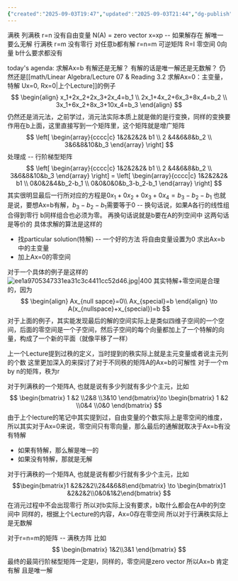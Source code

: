 ```yaml
---
{"created":"2025-09-03T19:47","updated":"2025-09-03T21:44","dg-publish":true,"permalink":"/math/Linear Algebra/Lecture 08 求解Ax=b 可解性和解的结构/","dgPassFrontmatter":true,"noteIcon":""}
---
```


满秩
列满秩 r=n 没有自由变量  N(A) = zero vector x=xp -- 如果解存在 解唯一 要么无解
行满秩 r=m  没有零行 对任意b都有解 
r=n=m  可逆矩阵 R=I 零空间 0向量 b什么要求都没有

today's agenda: 求解Ax=b 有解还是无解？ 有解的话是唯一解还是无数解？
仍然还是[[math/Linear Algebra/Lecture 07 & Reading 3.2 求解Ax=0：主变量，特解 Ux=0, Rx=0\|上个Lecture]]的例子
$$
\begin{align}
x_1+2x_2+2x_3+2x_4=b_1 \\
2x_1+4x_2+6x_3+8x_4=b_2 \\
3x_1+6x_2+8x_3+10x_4=b_3
\end{align}
$$
仍然还是消元法，之前学过，消元法实际本质上就是做的是行变换，同样的变换要作用在b上面，这里直接写到一个矩阵里，这个矩阵就是增广矩阵
$$
\left[
\begin{array}{cccc|c}
1&2&2&2& b1 \\ 2 &4&6&8&b_2 \\ 3&6&8&10&b_3
\end{array}
\right]
$$
处理成 -- 行阶梯型矩阵
$$
\left[
\begin{array}{cccc|c}
1&2&2&2& b1 \\ 2 &4&6&8&b_2 \\ 3&6&8&10&b_3
\end{array}
\right] = 
\left[
\begin{array}{cccc|c}
1&2&2&2& b1 \\ 0&0&2&4&b_2-b_1 \\ 0&0&0&0&b_3-b_2-b_1
\end{array}
\right]
$$
其实很明显最后一行所对应的方程是$0x_1+0x_2+0x_3+0x_4=b_3-b_2-b_1$ 也就是说，要想Ax=b有解，$b_3-b_2-b_1$需要等于0 -- 换句话说，如果A各行的线性组合得到零行  b同样组合也必须为零。
再换句话说就是b要在A的列空间中
这两句话是等价的 
具体求解的算法是这样的
- 找particular solution(特解) -- 一个好的方法 将自由变量设置为0 求出Ax=b中的主变量
- 加上Ax=0的零空间

对于一个具体的例子是这样的
![ee1a9705347331ea31c3c4411cc52d46.jpg|400](/img/user/accessory/ee1a9705347331ea31c3c4411cc52d46.jpg)
其实特解+零空间是合理的，因为
$$
\begin{align}
Ax_{null sapce}=0\\
Ax_{special}=b
\end{align}
\to A(x_{nullspace}+x_{special})=b
$$
对于上面的例子，其实能发现最后的解的空间实际上是类似四维子空间的一个空间，后面的零空间是一个子空间，然后子空间的每个向量都加上了一个特解的向量，构成了一个新的平面（就像平移了一样）

上一个Lecture提到过秩的定义，当时提到的秩实际上就是主元变量或者说主元列的个数
这里更加深入的来探讨了对于不同秩的矩阵A的Ax=b的可解性
对于一个m by n的矩阵，秩为r

对于列满秩的一个矩阵A, 也就是说有多少列就有多少个主元，比如
$$
\begin{bmatrix} 1 &2 \\2&8 \\3&10 \end{bmatrix}\to
\begin{bmatrix} 1 &2 \\0&4 \\0&0 \end{bmatrix}
$$
由于上个lecture的笔记中其实提到过，自由变量的个数实际上是零空间的维度，所以其实对于Ax=0来说，零空间只有零向量，那么最后的通解就取决于Ax=b有没有特解
- 如果有特解，那么解是唯一的
- 如果没有特解，那就是无解

对于行满秩的一个矩阵A, 也就是说有都少行就有多少个主元，比如
$$\begin{bmatrix}1 &2&2&2\\2&4&6&8\end{bmatrix} \to
\begin{bmatrix}1 &2&2&2\\0&0&1&2\end{bmatrix}
$$
在消元过程中不会出现零行 所以对b实际上没有要求，b取什么都会在A中的列空间中
同样的，根据上个Lecture的内容，Ax=0存在零空间
所以对于行满秩实际上是无数解

对于r=n=m的矩阵 -- 满秩方阵 比如
$$
\begin{bmatrix}
1&2\\3&1
\end{bmatrix}
$$
最终的最简行阶梯型矩阵一定是I，同样的，零空间是zero vector
所以Ax=b 肯定有解 且是唯一解



